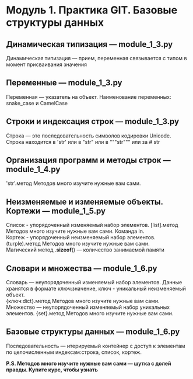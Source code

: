 # Модуль 1. Практика GIT. Базовые структуры данных

## Динамическая типизация — module_1_3.py  
Динамическая типизация — прием, переменная связывается с типом в момент присваивания значения

## Переменные — module_1_3.py  
Переменная — указатель на объект. Наименование переменных: snake_case и CamelCase

## Строки и индексация строк — module_1_3.py  
Строка — это последовательность символов кодировки Unicode. Строка находится в 'str' или в "str" или в """str""" или за # str

## Организация программ и методы строк — module_1_4.py  
'str'.метод  Методов много изучите нужные вам сами.

## Неизменяемые и изменяемые объекты. Кортежи — module_1_5.py  
Список - упорядоченный изменяемый набор элементов. [list].метод  Методов много изучите нужные вам сами. Команда in.  
Кортеж - упорядоченный неизменяемый набор элементов.  (turple).метод  Методов много изучите нужные вам сами.  
Магический метод .__sizeof__() — количество занимаемой памяти

## Словари и множества — module_1_6.py  
Словарь — неупорядоченный изменяемый набор элементов. Данные хранятся в формате ключ:значение, ключ - уникальный неизменяемый объект.  
{ключ:dict}.метод  Методов много изучите нужные вам сами.  
Множество — неупорядоченный изменяемый набор уникальных элементов. {set}.метод  Методов много изучите нужные вам сами.

## Базовые структуры данных — module_1_6.py  
Последовательность — итерируемый контейнер с доступ к элементам по целочисленным индексам:строка, список, кортеж.

**P.S. Методов много изучите нужные вам сами — шутка с долей правды. Купите курс, чтобы узнать**
